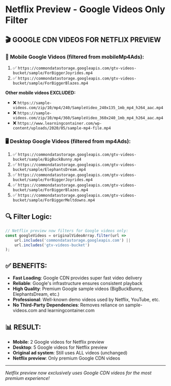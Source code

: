 # Netflix Preview - Google Videos Only Filter

## 🎬 GOOGLE CDN VIDEOS FOR NETFLIX PREVIEW

### 📱 **Mobile Google Videos** (filtered from mobileMp4Ads):
1. ✅ `https://commondatastorage.googleapis.com/gtv-videos-bucket/sample/ForBiggerJoyrides.mp4`
2. ✅ `https://commondatastorage.googleapis.com/gtv-videos-bucket/sample/ForBiggerBlazes.mp4`

**Other mobile videos EXCLUDED:**
- ❌ `https://sample-videos.com/zip/10/mp4/240/SampleVideo_240x135_1mb_mp4_h264_aac.mp4`
- ❌ `https://sample-videos.com/zip/10/mp4/360/SampleVideo_360x240_1mb_mp4_h264_aac.mp4`
- ❌ `https://www.learningcontainer.com/wp-content/uploads/2020/05/sample-mp4-file.mp4`

### 🖥️ **Desktop Google Videos** (filtered from mp4Ads):
1. ✅ `https://commondatastorage.googleapis.com/gtv-videos-bucket/sample/BigBuckBunny.mp4`
2. ✅ `https://commondatastorage.googleapis.com/gtv-videos-bucket/sample/ElephantsDream.mp4`
3. ✅ `https://commondatastorage.googleapis.com/gtv-videos-bucket/sample/ForBiggerJoyrides.mp4`
4. ✅ `https://commondatastorage.googleapis.com/gtv-videos-bucket/sample/ForBiggerBlazes.mp4`
5. ✅ `https://commondatastorage.googleapis.com/gtv-videos-bucket/sample/ForBiggerMeltdowns.mp4`

## 🔍 **Filter Logic:**

```javascript
// Netflix preview now filters for Google videos only:
const googleVideos = originalVideoArray.filter(url => 
    url.includes('commondatastorage.googleapis.com') || 
    url.includes('gtv-videos-bucket')
);
```

## ✅ **BENEFITS:**

- **Fast Loading**: Google CDN provides super fast video delivery
- **Reliable**: Google's infrastructure ensures consistent playback
- **High Quality**: Premium Google sample videos (BigBuckBunny, ElephantsDream, etc.)
- **Professional**: Well-known demo videos used by Netflix, YouTube, etc.
- **No Third-Party Dependencies**: Removes reliance on sample-videos.com and learningcontainer.com

## 📊 **RESULT:**

- **Mobile**: 2 Google videos for Netflix preview
- **Desktop**: 5 Google videos for Netflix preview  
- **Original ad system**: Still uses ALL videos (unchanged)
- **Netflix preview**: Only premium Google CDN videos

---
*Netflix preview now exclusively uses Google CDN videos for the most premium experience!*
